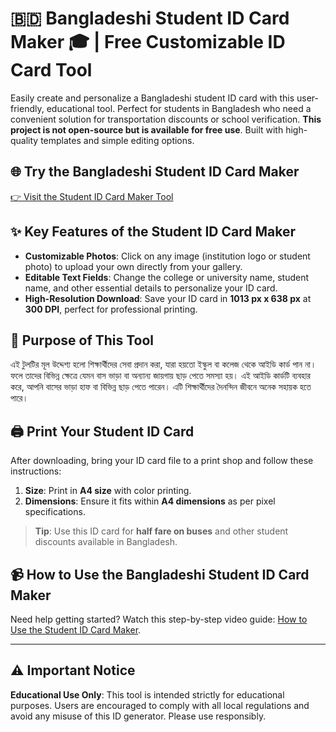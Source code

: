 # 🇧🇩 Bangladeshi Student ID Card Maker 🎓 | Free Customizable ID Card Tool

Easily create and personalize a Bangladeshi student ID card with this user-friendly, educational tool. Perfect for students in Bangladesh who need a convenient solution for transportation discounts or school verification. **This project is not open-source but is available for free use**. Built with high-quality templates and simple editing options.

## 🌐 Try the Bangladeshi Student ID Card Maker
[👉 Visit the Student ID Card Maker Tool](https://sujon0xpi.github.io/student-card/)

## ✨ Key Features of the Student ID Card Maker
- **Customizable Photos**: Click on any image (institution logo or student photo) to upload your own directly from your gallery.
- **Editable Text Fields**: Change the college or university name, student name, and other essential details to personalize your ID card.
- **High-Resolution Download**: Save your ID card in **1013 px x 638 px** at **300 DPI**, perfect for professional printing.

## 🎯 Purpose of This Tool
এই টুলটির মূল উদ্দেশ্য হলো শিক্ষার্থীদের সেবা প্রদান করা, যারা হয়তো ইস্কুল বা কলেজ থেকে আইডি কার্ড পান না। ফলে তাদের বিভিন্ন ক্ষেত্রে যেমন বাস ভাড়া বা অন্যান্য জায়গায় ছাড় পেতে সমস্যা হয়। এই আইডি কার্ডটি ব্যবহার করে, আপনি বাসের ভাড়া হাফ বা বিভিন্ন ছাড় পেতে পারেন। এটি শিক্ষার্থীদের দৈনন্দিন জীবনে অনেক সহায়ক হতে পারে।

## 🖨️ Print Your Student ID Card
After downloading, bring your ID card file to a print shop and follow these instructions:
1. **Size**: Print in **A4 size** with color printing.
2. **Dimensions**: Ensure it fits within **A4 dimensions** as per pixel specifications.

> **Tip**: Use this ID card for **half fare on buses** and other student discounts available in Bangladesh.

## 📹 How to Use the Bangladeshi Student ID Card Maker
Need help getting started? Watch this step-by-step video guide: [How to Use the Student ID Card Maker](https://youtu.be/r5wpHhPoe_Q?si=ODfWKoV5RIqQ05KN).

---

## ⚠️ Important Notice
**Educational Use Only**: This tool is intended strictly for educational purposes. Users are encouraged to comply with all local regulations and avoid any misuse of this ID generator. Please use responsibly.
